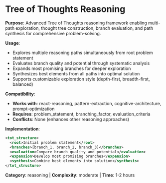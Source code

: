 # Tree of Thoughts Reasoning

**Purpose**: Advanced Tree of Thoughts reasoning framework enabling multi-path exploration, thought tree construction, branch evaluation, and path synthesis for comprehensive problem-solving.

**Usage**: 
- Explores multiple reasoning paths simultaneously from root problem statement
- Evaluates branch quality and potential through systematic analysis
- Expands most promising branches for deeper exploration
- Synthesizes best elements from all paths into optimal solution
- Supports customizable exploration style (depth-first, breadth-first, balanced)

**Compatibility**: 
- **Works with**: react-reasoning, pattern-extraction, cognitive-architecture, prompt-optimization
- **Requires**: problem_statement, branching_factor, evaluation_criteria
- **Conflicts**: None (enhances other reasoning approaches)

**Implementation**:
```xml
<tot_structure>
  <root>Initial problem statement</root>
  <branches>[branch_1, branch_2, branch_3]</branches>
  <evaluation>Compare branch quality and potential</evaluation>
  <expansion>Develop most promising branches</expansion>
  <synthesis>Combine best elements into solution</synthesis>
</tot_structure>
```

**Category**: reasoning | **Complexity**: moderate | **Time**: 1-2 hours